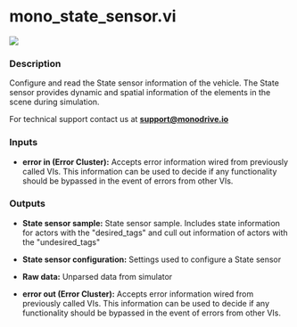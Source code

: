 # mono_state_sensor.vi

<p class="img_container">
<img class="lg_img" src="../mono_state_sensor.png"/>
</p>

### Description

Configure and read the State sensor information of the vehicle. The State sensor provides dynamic and spatial information of the elements in the scene during simulation.

For technical support contact us at <b>support@monodrive.io</b> 

### Inputs

- **error in (Error Cluster):** Accepts error information wired from previously called VIs. This information can be used to decide if any functionality should be bypassed in the event of errors from other VIs. 

### Outputs

- **State sensor sample:**  State sensor sample. Includes state information for actors
with the "desired_tags" and cull out information of actors
with the "undesired_tags"
 

- **State sensor configuration:**  Settings used to configure a State sensor
 

- **Raw data:**  Unparsed data from simulator
 

- **error out (Error Cluster):** Accepts error information wired from previously called VIs. This information can be used to decide if any functionality should be bypassed in the event of errors from other VIs. 

<p>&nbsp;</p>
